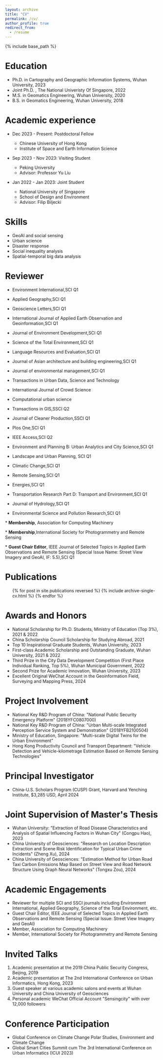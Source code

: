 ```yaml
---
layout: archive
title: "CV"
permalink: /cv/
author_profile: true
redirect_from:
  - /resume
---
```


{% include base_path %}

Education
======
* Ph.D. in Cartography and Geographic Information Systems, Wuhan University, 2023
* Joint Ph.D. , The National Univeristy Of Singapore, 2022
* M.S. in Geomatics Engineering, Wuhan University, 2020
* B.S. in Geomatics Engineering, Wuhan University, 2018

Academic experience
======
* Dec 2023 - Present: Postdoctoral Fellow
  * Chinese University of Hong Kong
  * Institute of Space and Earth Information Science

* Sep 2023 - Nov 2023: Visiting Student
  * Peking University
  * Advisor: Professor Yu Liu

* Jan 2022 - Jan 2023: Joint Student
  * National University of Singapore
  * School of Design and Environment
  * Advisor: Filip Biljecki

Skills
======
* GeoAI and social sensing
* Urban science
* Disaster response
* Social inequality analysis
* Spatial-temporal big data analysis

Reviewer
======
*  Environment International,SCI Q1

*  Applied Geography,SCI Q1

*  Geoscience Letters,SCI Q1

*  International Journal of Applied Earth Observation and Geoinformation,SCI Q1

*  Journal of Environment Development,SCI Q1

*  Science of the Total Environment,SCI Q1

*  Language Resources and Evaluation,SCI Q1

*  Journal of Asian architecture and building engineering,SCI Q1

*  Journal of environmental management,SCI Q1

*  Transactions in Urban Data, Science and Technology

*  International Journal of Crowd Science

*  Computational urban science

*  Transactions in GIS,SSCI Q2

*  Journal of Cleaner Production,SSCI Q1

*  Plos One,SCI Q1

*  IEEE Access,SCI Q2

*  Environment and Planning B: Urban Analytics and City Science,SCI Q1

*  Landscape and Urban Planning, SCI Q1

*  Climatic Change,SCI Q1

*  Remote Sensing,SCI Q1

*  Energies,SCI Q1

*  Transportation Research Part D: Transport and Environment,SCI Q1

*  Journal of Hydrology,SCI Q1

*  Environmental Science and Pollution Research,SCI Q1

\*  **Membership**, Association for Computing Machinery

\* **Membership**,International Society for Photogrammetry and Remote Sensing

\* **Guest Chair Editor**, IEEE Journal of Selected Topics in Applied Earth Observations and Remote Sensing (Special Issue Name: Street View Imagery and GeoAI, IF: 5.5),SCI Q1

Publications
======
  <ul>{% for post in site.publications reversed %}
    {% include archive-single-cv.html %}
  {% endfor %}</ul>

Awards and Honors
======
* National Scholarship for Ph.D. Students, Ministry of Education (Top 3%), 2021 & 2022
* China Scholarship Council Scholarship for Studying Abroad, 2021
* Top 10 Inspirational Graduate Students, Wuhan University, 2023
* First-class Academic Scholarship and Outstanding Graduate, Wuhan University, 2021 & 2022
* Third Prize in the City Data Development Competition (First Place Individual Ranking, Top 5%), Wuhan Municipal Government, 2022
* Second Prize for Academic Innovation, Wuhan University, 2023
* Excellent Original WeChat Account in the Geoinformation Field, Surveying and Mapping Press, 2024

Project Involvement
======
* National Key R&D Program of China: "National Public Security Emergency Platform" (2018YFC0807000)
* National Key R&D Program of China: "Urban Multi-scale Integrated Perception Service System and Demonstration" (2018YFB2100504)
* Ministry of Education, Singapore: "Multi-scale Digital Twins for the Urban Environment"
* Hong Kong Productivity Council and Transport Department: "Vehicle Detection and Vehicle-kilometrage Estimation Based on Remote Sensing Technologies"

Principal Investigator
======
* China-U.S. Scholars Program (CUSP) Grant, Harvard and Yenching Institute, $3,285 USD, April 2024

Joint Supervision of Master's Thesis
======
* Wuhan University: "Extraction of Road Disease Characteristics and Analysis of Spatial Influencing Factors in Wuhan City" (Congpu Hao), 2023
* China University of Geosciences: "Research on Location Description Extraction and Scene Risk Identification for Typical Urban Crime Incidents" (Zheng Xu), 2024
* China University of Geosciences: "Estimation Method for Urban Road Taxi Carbon Emissions Map Based on Street View and Road Network Structure Using Graph Neural Networks" (Tongxu Zou), 2024

Academic Engagements
======
* Reviewer for multiple SCI and SSCI journals including Environment International, Applied Geography, Science of the Total Environment, etc.
* Guest Chair Editor, IEEE Journal of Selected Topics in Applied Earth Observations and Remote Sensing (Special Issue: Street View Imagery and GeoAI)
* Member, Association for Computing Machinery
* Member, International Society for Photogrammetry and Remote Sensing

Invited Talks
======
1. Academic presentation at the 2019 China Public Security Congress, Beijing, 2019
2. Academic presentation at The 2nd International Conference on Urban Informatics, Hong Kong, 2023
3. Guest speaker at various academic salons and events at Wuhan University and China University of Geosciences
4. Personal academic WeChat Official Account "Sensingcity" with over 12,000 followers

Conference Participation
======
* Global Conference on Climate Change Polar Studies, Environment and Climate Change
* Global Smart Cities Summit cum The 3rd International Conference on Urban Informatics (ICUI 2023)